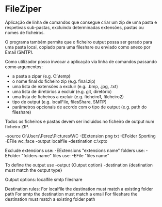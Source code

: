# FileZiper

Aplicação de linha de comandos que consegue criar um zip de uma pasta e
respetivas sub-pastas, excluindo determinadas extensões, pastas ou nomes de ficheiros.

O programa também permite que o ficheiro output possa ser gerado para uma pasta local, copiado
para uma fileshare ou enviado como anexo por Email (SMTP).


Como utilizador posso invocar a aplicação via linha de comandos passando como argumentos:
- a pasta a zipar (e.g. C:\\temp)
- o nome final do ficheiro zip (e.g. final.zip)
- uma lista de extensões a excluir (e.g. .bmp, .jpg, .txt)
- uma lista de diretórios a excluir (e.g. git, diretório)
- uma lista de ficheiros a excluir (e.g. ficheiro1, filcheiro2)
- tipo de output (e.g. localFile, filesShare, SMTP)
- parâmetros opcionais de acordo com o tipo de output (e.g. path do fileshare)

Todos os ficheiros e pastas devem ser incluídos no ficheiro de output num ficheiro ZIP.

-source C:\Users\Perez\Pictures\WC -EExtension png txt -EFolder Sporting -EFile wc_face -output localfile -destination c:\xpto

Exclude 
  extensions use: -EExtensions "extensions name"
  folders use: -EFolder "folders name"
  files use: -EFile "files name"
  
To define the output use
  -output {Output option} -destination {destination must match the output type}
  
Output options:
  localfile
  smtp
  fileshare
  
  
  Destination rules:
  For localfile the destination must match a existing folder path
  For smtp the destination must match a email
  For fileshare the destination must match a existing folder path
  
